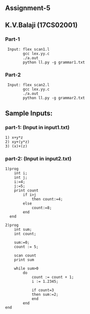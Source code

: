 ## Assignment-5
## K.V.Balaji (17CS02001)

### Part-1
     Input: flex scan1.l
            gcc lex.yy.c
            ./a.out
            python ll.py -g grammar1.txt
### Part-2
     Input: flex scan2.l
            gcc lex.yy.c
            ./a.out
            python ll.py -g grammar2.txt

## Sample Inputs:
### part-1: (Input in input1.txt)
    1) x+y*z
    2) xy+(y*z)
    3) (x)+(z)

### part-2: (Input in input2.txt)
    1)prog
        int i;
        int j;
        i:=4;
        j:=5;
        print count
            if i>j
                then count:=4;
            else
                count:=8;
            end
      end

    2)prog
        int sum;
        int count;

        sum:=0;
        count := 5;

        scan count
        print sum

        while sum>0
            do
                count := count + 1;
                i := 1.2345;

                if count=3
                then sum:=2;
                end
            end
    end

        